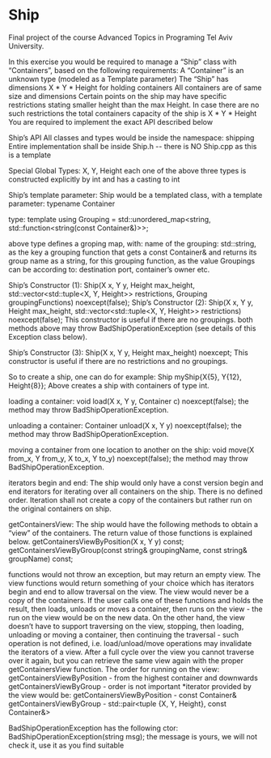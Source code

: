 # Ship

Final project of the course Advanced Topics in Programing Tel Aviv University.

In this exercise you would be required to manage a “Ship” class with “Containers”, based on the following requirements:
A “Container” is an unknown type (modeled as a Template parameter)
The “Ship” has dimensions X * Y * Height for holding containers
All containers are of same size and dimensions
Certain points on the ship may have specific restrictions stating smaller height than the max Height. In case there are no such restrictions the total containers capacity of the ship is X * Y * Height 
You are required to implement the exact API described below


Ship’s API
All classes and types would be inside the namespace: shipping
Entire implementation shall be inside Ship.h -- there is NO Ship.cpp as this is a template

Special Global Types:
X, Y, Height
each one of the above three types is constructed explicitly by int and has a casting to int

Ship’s template parameter:
Ship would be a templated class, with a template parameter: typename Container

type:
template<typename Container>
using Grouping = std::unordered_map<string, std::function<string(const Container&)>>;

above type defines a groping map, with:
name of the grouping: std::string, as the key
a grouping function that gets a const Container& and returns its group name as a string, for this grouping function, as the value
Groupings can be according to: destination port, container’s owner etc.

Ship’s Constructor (1):
Ship(X x, Y y, Height max_height,
		std::vector<std::tuple<X, Y, Height>> restrictions,
Grouping<Container> groupingFunctions) noexcept(false);
Ship’s Constructor (2):
Ship(X x, Y y, Height max_height,
std::vector<std::tuple<X, Y, Height>> restrictions) noexcept(false);
This constructor is useful if there are no groupings.
both methods above may throw BadShipOperationException
(see details of this Exception class below).

Ship’s Constructor (3):
Ship(X x, Y y, Height max_height) noexcept;
This constructor is useful if there are no restrictions and no groupings.

So to create a ship, one can do for example:
	Ship<int> myShip{X{5}, Y{12}, Height{8}};
Above creates a ship with containers of type int.

loading a container:
void load(X x, Y y, Container c) noexcept(false);
the method may throw BadShipOperationException.

unloading a container:
Container unload(X x, Y y) noexcept(false);
the method may throw BadShipOperationException.

moving a container from one location to another on the ship:
void move(X from_x, Y from_y, X to_x, Y to_y) noexcept(false);
the method may throw BadShipOperationException.

iterators begin and end:
The ship would only have a const version begin and end iterators for iterating over all containers on the ship. There is no defined order. Iteration shall not create a copy of the containers but rather run on the original containers on ship.

getContainersView:
The ship would have the following methods to obtain a “view” of the containers.
The return value of those functions is explained below.
getContainersViewByPosition(X x, Y y) const;
getContainersViewByGroup(const string& groupingName, const string& groupName) const;

functions would not throw an exception, but may return an empty view.
The view functions would return something of your choice which has iterators begin and end to allow traversal on the view.
The view would never be a copy of the containers. If the user calls one of these functions and holds the result, then loads, unloads or moves a container, then runs on the view - the run on the view would be on the new data. On the other hand, the view doesn’t have to support traversing on the view, stopping, then loading, unloading or moving a container, then continuing the traversal - such operation is not defined, i.e. load/unload/move operations may invalidate the iterators of a view.
After a full cycle over the view you cannot traverse over it again, but you can retrieve the same view again with the proper getContainersView function.
The order for running on the view:
getContainersViewByPosition - from the highest container and downwards
getContainersViewByGroup - order is not important
*iterator provided by the view would be:
getContainersViewByPosition - const Container&
getContainersViewByGroup - std::pair<tuple {X, Y, Height}, const Container&>

BadShipOperationException 
has the following ctor: BadShipOperationException(string msg);
the message is yours, we will not check it, use it as you find suitable

